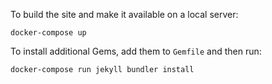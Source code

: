 


To build the site and make it available on a local server:

    docker-compose up

To install additional Gems, add them to `Gemfile` and then run:

    docker-compose run jekyll bundler install

